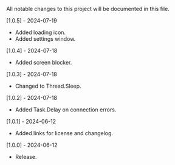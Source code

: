 All notable changes to this project will be documented in this file.

[1.0.5] - 2024-07-19
 - Added loading icon.
 - Added settings window.

[1.0.4] - 2024-07-18
 - Added screen blocker.

[1.0.3] - 2024-07-18
 - Changed to Thread.Sleep.

[1.0.2] - 2024-07-18
 - Added Task.Delay on connection errors.

[1.0.1] - 2024-06-12
 - Added links for license and changelog.

[1.0.0] - 2024-06-12
 - Release.